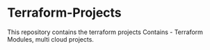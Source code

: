# Terraform-Projects
This repository contains the terraform projects
Contains - Terraform Modules, multi cloud projects.